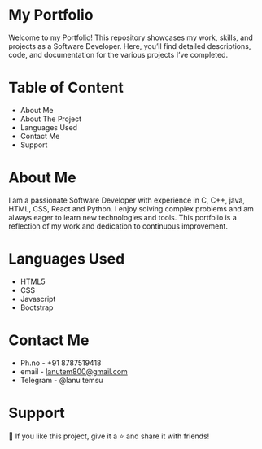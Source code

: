 
# My Portfolio

Welcome to my Portfolio! This repository showcases my work, skills, and projects as a Software Developer. Here, you’ll find detailed descriptions, code, and documentation for the various projects I’ve completed.

# Table of Content
* About Me
* About The Project
* Languages Used
* Contact Me
* Support

# About Me
I am a passionate Software Developer with experience in C, C++, java, HTML, CSS, React and Python. I enjoy solving complex problems and am always eager to learn new technologies and tools. This portfolio is a reflection of my work and dedication to continuous improvement.

# Languages Used
* HTML5
* CSS
* Javascript
* Bootstrap

# Contact Me
* Ph.no - +91 8787519418
* email - lanutem800@gmail.com
* Telegram - @lanu temsu

# Support
💙 If you like this project, give it a ⭐ and share it with friends!
